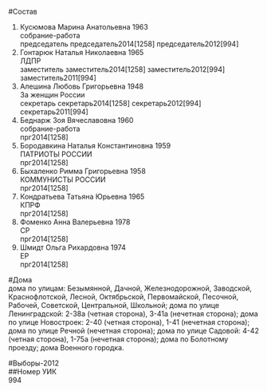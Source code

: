 #Состав  
1. Кусюмова Марина Анатольевна 1963  
    собрание-работа  
    председатель председатель2014[1258] председатель2012[994]  
2. Гонтарюк Наталья Николаевна 1965  
    ЛДПР  
    заместитель заместитель2014[1258] заместитель2012[994] заместитель2011[994]  
3. Алешина Любовь Григорьевна 1948  
    За женщин России  
    секретарь секретарь2014[1258] секретарь2012[994] секретарь2011[994]  
4. Беднарж Зоя Вячеславовна 1960  
    собрание-работа  
    прг2014[1258]  
5. Бородавкина Наталья Константиновна 1959  
    ПАТРИОТЫ РОССИИ  
    прг2014[1258]  
6. Быхаленко Римма Григорьевна 1958  
    КОММУНИСТЫ РОССИИ  
    прг2014[1258]  
7. Кондратьева Татьяна Юрьевна 1965  
    КПРФ  
    прг2014[1258]  
8. Фоменко Анна Валерьевна 1978  
    СР  
    прг2014[1258]  
9. Шмидт Ольга Рихардовна 1974  
    ЕР  
    прг2014[1258]  
  
#Дома  
дома по улицам: Безымянной, Дачной, Железнодорожной, Заводской, Краснофлотской, Лесной, Октябрьской, Первомайской, Песочной, Рабочей, Советской, Центральной, Школьной; дома по улице Ленинградской: 2-38а (четная сторона), 3-41а (нечетная сторона); дома по улице Новостроек: 2-40 (четная сторона), 1-41 (нечетная сторона); дома по улице Речной (нечетная сторона); дома по улице Садовой: 4-42 (четная сторона), 1-75а (нечетная сторона); дома по Болотному проезду; дома Военного городка.  
  
#Выборы-2012  
##Номер УИК  
994  
